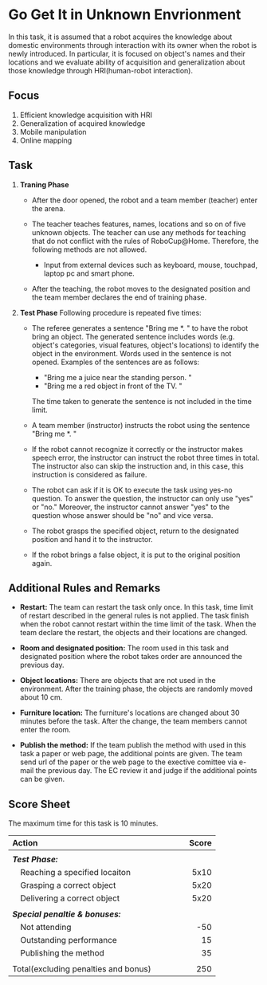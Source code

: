 

# Go Get It in Unknown Envrionment
In this task, it is assumed that a robot acquires the knowledge about domestic environments through interaction with its owner when the robot is newly introduced. In particular, it is focused on object's names and their locations and we evaluate ability of acquisition and generalization about those knowledge through HRI(human-robot interaction).   

## Focus
1. Efficient knowledge acquisition with HRI
2. Generalization of acquired knowledge
3. Mobile manipulation
4. Online mapping 

## Task
1. **Traning Phase** 
    * After the door opened, the robot and a team member (teacher) enter the arena.  

    * The teacher teaches features, names, locations and so on of five unknown objects. The teacher can use any methods for teaching that do not conflict with the rules of RoboCup@Home. Therefore, the following methods are not allowed.  
		
        - Input from external devices such as keyboard, mouse, touchpad, laptop pc and smart phone.  

    * After the teaching, the robot moves to the designated position and the team member declares the end of training phase.  

3. **Test Phase**
    Following procedure is repeated five times: 
    
    * The referee generates a sentence "Bring me \*. " to have the robot bring an object. The generated sentence includes words (e.g. object's categories, visual features, object's locations) to identify the object in the environment. Words used in the sentence is not opened. Examples of the sentences are as follows:  

		- "Bring me a juice near the standing person. "
		- "Bring me a red object in front of the TV. "

      The time taken to generate the sentence is not included in the time limit.  
 
	* A team member (instructor) instructs the robot using the sentence "Bring me \*. "  

	* If the robot cannot recognize it correctly or the instructor makes speech error, the instructor can instruct the robot three times in total. The instructor also can skip the instruction and, in this case, this instruction is considered as failure.   

	* The robot can ask if it is OK to execute the task using yes-no question. To answer the question, the instructor can only use "yes" or "no." Moreover, the instructor cannot answer "yes" to the question whose answer should be "no" and vice versa.  

	* The robot grasps the specified object, return to the designated position and hand it to the instructor.  

	* If the robot brings a false object, it is put to the original position again.   

## Additional Rules and Remarks
* **Restart:** The team can restart the task only once. In this task, time limit of restart described in the general rules is not applied. The task finish when the robot cannot restart within the time limit of the task. When the team declare the restart, the objects and their locations are changed.  

* **Room and designated position:** The room used in this task and designated position where the robot takes order are announced the previous day.  

* **Object locations:** There are objects that are not used in the environment. After the training phase, the objects are randomly moved about 10 cm.   

* **Furniture location:** The furniture's locations are changed about 30 minutes before the task. After the change, the team members cannot enter the room.  

* **Publish the method:**  If the team publish the method with used in this task a paper or web page, the additional points are given. The team send url of the paper or the web page to the exective comittee via e-mail the previous day. The EC review it and judge if the additional points can be given.  


## Score Sheet

The maximum time for this task is 10 minutes. 



|Action　　　　　　　　　　　　　　　|Score　　　|
|:---------------------------------------|-:|
|||
|***Test Phase:***||
|　Reaching a specified locaiton			|5x10|
|　Grasping a correct object			|5x20|
|　Delivering a correct object			|5x20|
|||
|***Special penaltie & bonuses:***	||
|　Not attending					|-50|
|　Outstanding performance		|15|
|　Publishing the method						|35|
|||
|Total(excluding penalties and bonus)   |250|

<!--stackedit_data:
eyJoaXN0b3J5IjpbMTQ1NzExMzI3MSwtODI5NDAzMjk5XX0=
-->
